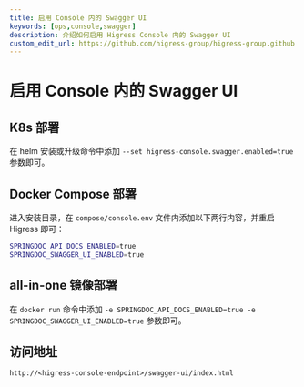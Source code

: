 ```yaml
---
title: 启用 Console 内的 Swagger UI
keywords: [ops,console,swagger]
description: 介绍如何启用 Higress Console 内的 Swagger UI
custom_edit_url: https://github.com/higress-group/higress-group.github.io/blob/main/src/content/docs/latest/zh-cn/ops/how-tos/enable-swagger.md
---
```

# 启用 Console 内的 Swagger UI

## K8s 部署

在 helm 安装或升级命令中添加 `--set higress-console.swagger.enabled=true` 参数即可。

## Docker Compose 部署

进入安装目录，在 `compose/console.env` 文件内添加以下两行内容，并重启 Higress 即可：

```bash
SPRINGDOC_API_DOCS_ENABLED=true
SPRINGDOC_SWAGGER_UI_ENABLED=true
```

## all-in-one 镜像部署

在 `docker run` 命令中添加 `-e SPRINGDOC_API_DOCS_ENABLED=true -e SPRINGDOC_SWAGGER_UI_ENABLED=true` 参数即可。

## 访问地址

`http://<higress-console-endpoint>/swagger-ui/index.html`